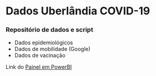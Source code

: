 # Dados Uberlândia COVID-19

### Repositório de dados e script

- Dados epidemiológicos
- Dados de mobilidade (Google)
- Dados de vacinação

Link do [Painel em PowerBI](https://tiny.cc/udicovid)
